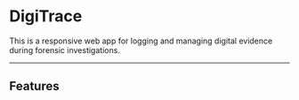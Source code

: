 # DigiTrace
 
 This is a responsive web app for logging and managing digital evidence during forensic investigations. 

 ---

 ## Features 

 
